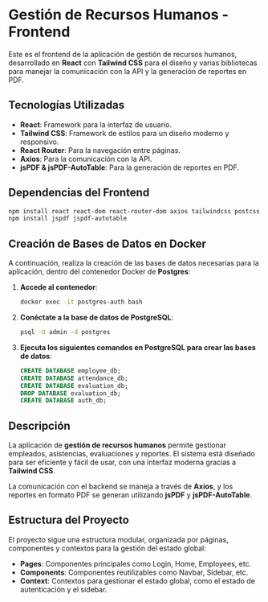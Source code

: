 

# Gestión de Recursos Humanos - Frontend

Este es el frontend de la aplicación de gestión de recursos humanos, desarrollado en **React** con **Tailwind CSS** para el diseño y varias bibliotecas para manejar la comunicación con la API y la generación de reportes en PDF.

## Tecnologías Utilizadas

- **React**: Framework para la interfaz de usuario.
- **Tailwind CSS**: Framework de estilos para un diseño moderno y responsivo.
- **React Router**: Para la navegación entre páginas.
- **Axios**: Para la comunicación con la API.
- **jsPDF & jsPDF-AutoTable**: Para la generación de reportes en PDF.

## Dependencias del Frontend

```bash
npm install react react-dom react-router-dom axios tailwindcss postcss autoprefixer jspdf jspdf-autotable @heroicons/react
npm install jspdf jspdf-autotable
```

## Creación de Bases de Datos en Docker

A continuación, realiza la creación de las bases de datos necesarias para la aplicación, dentro del contenedor Docker de **Postgres**:

1. **Accede al contenedor**:

   ```bash
   docker exec -it postgres-auth bash
   ```

2. **Conéctate a la base de datos de PostgreSQL**:

   ```bash
   psql -U admin -d postgres
   ```

3. **Ejecuta los siguientes comandos en PostgreSQL para crear las bases de datos**:

   ```sql
   CREATE DATABASE employee_db;
   CREATE DATABASE attendance_db;
   CREATE DATABASE evaluation_db;
   DROP DATABASE evaluation_db;
   CREATE DATABASE auth_db;
   ```

## Descripción

La aplicación de **gestión de recursos humanos** permite gestionar empleados, asistencias, evaluaciones y reportes. El sistema está diseñado para ser eficiente y fácil de usar, con una interfaz moderna gracias a **Tailwind CSS**.

La comunicación con el backend se maneja a través de **Axios**, y los reportes en formato PDF se generan utilizando **jsPDF** y **jsPDF-AutoTable**.

## Estructura del Proyecto

El proyecto sigue una estructura modular, organizada por páginas, componentes y contextos para la gestión del estado global:

- **Pages**: Componentes principales como Login, Home, Employees, etc.
- **Components**: Componentes reutilizables como Navbar, Sidebar, etc.
- **Context**: Contextos para gestionar el estado global, como el estado de autenticación y el sidebar.
```

